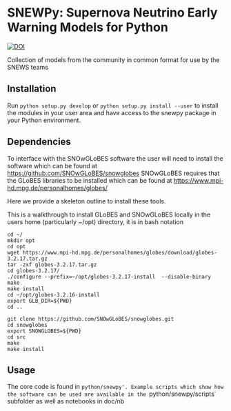 # SNEWPy: Supernova Neutrino Early Warning Models for Python

[![DOI](https://zenodo.org/badge/221705586.svg)](https://zenodo.org/badge/latestdoi/221705586)

Collection of models from the community in common format for use by the SNEWS teams

## Installation

Run `python setup.py develop` or `python setup.py install --user` to install the modules in your user area and have access to the snewpy package in your Python environment.

## Dependencies 

To interface with the SNOwGLoBES software the user will need to install the software which can be found at https://github.com/SNOwGLoBES/snowglobes
SNOwGLoBES requires that the GLoBES libraries to be installed which can be found at https://www.mpi-hd.mpg.de/personalhomes/globes/

Here we provide a skeleton outline to install these tools.

This is a walkthrough to install GLoBES and SNOwGLoBES locally in the users home
(particularly ~/opt) directory, it is in bash notation

	cd ~/
	mkdir opt
	cd opt
	wget https://www.mpi-hd.mpg.de/personalhomes/globes/download/globes-3.2.17.tar.gz
	tar -zxf globes-3.2.17.tar.gz
	cd globes-3.2.17/
	./configure --prefix=~/opt/globes-3.2.17-install  --disable-binary
	make
	make install
	cd ~/opt/globes-3.2.16-install
	export GLB_DIR=${PWD}
	cd ..

	git clone https://github.com/SNOwGLoBES/snowglobes.git
	cd snowglobes
	export SNOWGLOBES=${PWD}
	cd src
	make
	make install


## Usage
The core code is found in `python/snewpy'. Example scripts which show
how the software can be used are available in the
`python/snewpy/scripts` subfolder as well as notebooks in doc/nb

